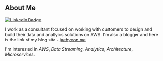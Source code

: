 ## About Me

[![Linkedin Badge](https://img.shields.io/badge/-LinkedIn-blue?style=flat&logo=Linkedin&logoColor=white&link=https://www.linkedin.com/in/jaehyeon-kim-76b93429/)](https://www.linkedin.com/in/jaehyeon-kim-76b93429/)

I work as a consultant focused on working with customers to design and build their data and analtyics solutions on AWS. I'm also a blogger and here is the link of my blog site - [jaehyeon.me](https://jaehyeon.me/).

I'm interested in *AWS*, *Data Streaming*, *Analytics*, *Architecture*, *Microservices*.

<!--
**jaehyeon-kim/jaehyeon-kim** is a ✨ _special_ ✨ repository because its `README.md` (this file) appears on your GitHub profile.

Here are some ideas to get you started:

- 🔭 I’m currently working on ...
- 🌱 I’m currently learning ...
- 👯 I’m looking to collaborate on ...
- 🤔 I’m looking for help with ...
- 💬 Ask me about ...
- 📫 How to reach me: ...
- 😄 Pronouns: ...
- ⚡ Fun fact: ...
-->
